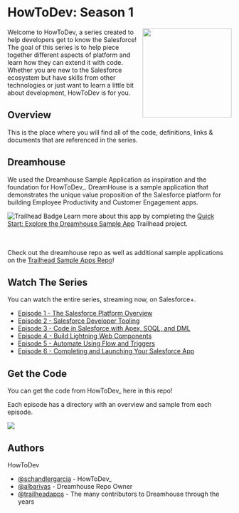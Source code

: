 
# HowToDev: Season 1
<img align="right" src="https://res.cloudinary.com/btahub/image/upload/v1687746312/vyx7eyjffs5vvajseext.png" width="200" />
Welcome to HowToDev, a series created to help developers get to know the Salesforce! The goal of this series is to help piece together different aspects of platform and learn how they can extend it with code. Whether you are new to the Salesforce ecosystem but have skills from other technologies or just want to learn a little bit about development, HowToDev is for you.

## Overview
This is the place where you will find all of the code, definitions, links & documents that are referenced in the series. 

## Dreamhouse
We used the Dreamhouse Sample Application as inspiration and the foundation for HowToDev_. DreamHouse is a sample application that demonstrates the unique value proposition of the Salesforce platform for building Employee Productivity and Customer Engagement apps.
<div>
    <img src="https://res.cloudinary.com/hy4kyit2a/f_auto,fl_lossy,q_70,w_50/learn/projects/quick-start-dreamhouse-sample-app/17d9a9454cb84973b3adfe25e9f12b01_badge.png" align="left" alt="Trailhead Badge"/>
    Learn more about this app by completing the <a href="https://trailhead.salesforce.com/en/content/learn/projects/quick-start-dreamhouse-sample-app">Quick Start: Explore the Dreamhouse Sample App</a> Trailhead project.
    <br/>
    <br/>
    <br/>
</div>

Check out the dreamhouse repo as well as additional sample applications on the [Trailhead Sample Apps Repo](https://github.com/trailheadapps)!
## Watch The Series
You can watch the entire series, streaming now, on Salesforce+. 
- [Episode 1 - The Salesforce Platform Overview](https://www.salesforce.com/plus/series/howtodev_/episode/episode-s1e1)
- [Episode 2 - Salesforce Developer Tooling](https://www.salesforce.com/plus/series/howtodev_/episode/episode-s1e2)
- [Episode 3 - Code in Salesforce with Apex, SOQL, and DML](https://www.salesforce.com/plus/series/howtodev_/episode/episode-s1e3)
- [Episode 4 - Build Lightning Web Components](https://www.salesforce.com/plus/series/howtodev_/episode/episode-s1e4)
- [Episode 5 - Automate Using Flow and Triggers](https://www.salesforce.com/plus/series/howtodev_/episode/episode-s1e5)
- [Episode 6 - Completing and Launching Your Salesforce App](https://www.salesforce.com/plus/series/howtodev_/episode/episode-s1e6)
## Get the Code

You can get the code from HowToDev_ here in this repo! 

Each episode has a directory with an overview and sample from each episode. 

<img src="https://res.cloudinary.com/btahub/image/upload/v1687812965/gucub2hxgcbdrwneq42r.png"/>

## Authors
HowToDev
- [@schandlergarcia](https://www.github.com/schandlergarcia) - HowToDev_
- [@albarivas](https://www.github.com/albarivas) - Dreamhouse Repo Owner
- [@trailheadapps](https://github.com/trailheadapps/dreamhouse-lwc) - The many contributors to Dreamhouse through the years